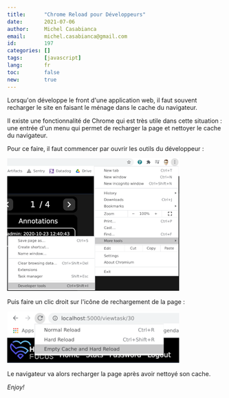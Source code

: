 ```yaml
---
title:      "Chrome Reload pour Développeurs"
date:       2021-07-06
author:     Michel Casabianca
email:      michel.casabianca@gmail.com
id:         197
categories: []
tags:       [javascript]
lang:       fr
toc:        false
new:        true
---
```


Lorsqu'on développe le front d'une application web, il faut souvent recharger le site en faisant le ménage dans le cache du navigateur.

<!--more-->

Il existe une fonctionnalité de Chrome qui est très utile dans cette situation : une entrée d'un menu qui permet de recharger la page et nettoyer le cache du navigateur.

Pour ce faire, il faut commencer par ouvrir les outils du développeur :

![](chrome-tools.png)

Puis faire un clic droit sur l'icône de rechargement de la page :

![](chrome-reload.png)

Le navigateur va alors recharger la page après avoir nettoyé son cache.

*Enjoy!*
